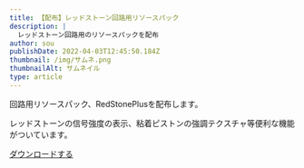 ```yaml
---
title: 【配布】レッドストーン回路用リソースパック
description: |
  レッドストーン回路用のリソースパックを配布
author: sou
publishDate: 2022-04-03T12:45:50.184Z
thumbnail: /img/サムネ.png
thumbnailAlt: サムネイル
type: article
---
```

回路用リソースパック、RedStonePlusを配布します。

レッドストーンの信号強度の表示、粘着ピストンの強調テクスチャ等便利な機能がついています。

<a class="btn btn-primary rounded-pill px-5" href="/img/RedStonePlus.zip">ダウンロードする</a>